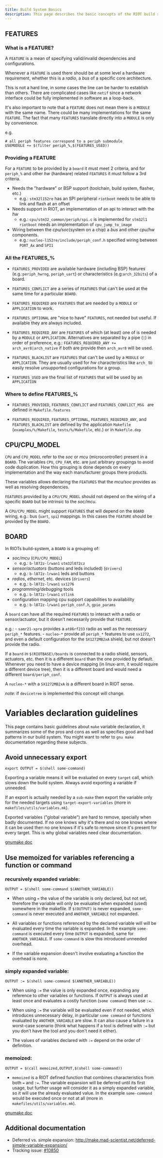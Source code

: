 ```yaml
---
title: Build System Basics
description: This page describes the basic concepts of the RIOT build system.
---                
```


## FEATURES                                           

### What is a FEATURE?

A `FEATURE` is a mean of specifying valid/invalid dependencies and configurations.

Whenever a `FEATURE` is used there should be at some level a hardware requirement,
whether this is a _radio_, a _bus_ of a specific core architecture.

This is not a hard line, in some cases the line can be harder to establish than
others. There are complicated cases like `netif` since a network interface could
be fully implemented in software as a loop-back.

It's also important to note that a `FEATURE` does not mean there is a `MODULE`
with the same name. There could be many implementations for the same `FEATURE`.
The fact that many `FEATURES` translate directly into a `MODULE` is only by
convenience.

e.g.

    # all periph features correspond to a periph submodule
    USEMODULE += $(filter periph_%,$(FEATURES_USED))

### Providing a FEATURE

For a `FEATURE` to be provided by a `board` it must meet 2 criteria, and for
`periph_%` and other _hw_ (hardware) related `FEATURES` it must follow a 3rd criteria.

- Needs the "hardware" or BSP support (toolchain, build system, flasher, etc.)
    - e.g.: `stm32l152re` has an SPI peripheral
            `riotboot` needs to be able to link and flash at an offset
- Needs support in RIOT, an implementation of an api to interact with the _hw_
    - e.g.: `cpu/stm32_common/periph/spi.c` is implemented for `stm32l1`
            `riotboot` needs an implementation of `cpu_jump_to_image`
- Wiring between the _cpu/soc_(system on a chip)  a _bus_ and other _cpu_/_hw_ components.
    - e.g.: `nucleo-l152re/include/periph_conf.h` specified wiring between `PORT_Ax`
             and `SPI1`

### All the FEATURES_%

- `FEATURES_PROVIDED` are available hardware (including BSP) features
  (e.g.:`periph_hwrng`, `periph_uart`)  or characteristics (e.g:`arch_32bits`) of
  a board.

- `FEATURES_CONFLICT` are a series of `FEATURES` that can't be used at the same
  time for a particular `BOARD`.

- `FEATURES_REQUIRED` are `FEATURES` that are needed by a `MODULE` or `APPLICATION`
  to work.

- `FEATURES_OPTIONAL` are "nice to have" `FEATURES`, not needed but useful. If
  available they are always included.

- `FEATURES_REQUIRED_ANY` are `FEATURES` of which (at least) one of
  is needed by a `MODULE` or `APPLICATION`. Alternatives are separated by
  a pipe (`|`) in order of preference, e.g.:
  `FEATURES_REQUIRED_ANY += arch_avr8|arch_native` if both are provide then
  `arch_avr8` will be used.

- `FEATURES_BLACKLIST` are `FEATURES` that can't be used by a `MODULE` or `APPLICATION`.
  They are usually used for _hw_ characteristics like `arch_` to easily resolve
  unsupported configurations for a group.

- `FEATURES_USED` are the final list of `FEATURES` that will be used by an `APPLICATION`

### Where to define FEATURES_%

- `FEATURES_PROVIDED`, `FEATURES_CONFLICT` and `FEATURES_CONFLICT_MSG ` are
   defined in `Makefile.features`

- `FEATURES_REQUIRED`, `FEATURES_OPTIONAL`, `FEATURES_REQUIRED_ANY`,
   and `FEATURES_BLACKLIST` are defined by the application `Makefile`
   (`examples/%/Makefile`, `tests/%/Makefile`, etc.) or in `Makefile.dep`

## CPU/CPU_MODEL                                                    


`CPU` and `CPU_MODEL` refer to the _soc_ or _mcu_ (microcontroller)
present in a `BOARD`. The variables `CPU`, `CPU_FAM`, etc. are just arbitrary groupings
to avoid code duplication. How this grouping is done depends on every implementation
and the way each manufacturer groups there products.

These variables allows declaring the `FEATURES` that the _mcu/soc_ provides as well
as resolving dependencies.

`FEATURES` provided by a `CPU/CPU_MODEL` should not depend on the wiring of a
specific `BOARD` but be intrinsic to the _soc/mcu_.

A `CPU/CPU_MODEL` might support `FEATURES` that will depend on the `BOARD` wiring,
e.g.: bus (`uart`, `spi`) mappings. In this cases the `FEATURE` should be provided
by the `BOARD.`

## BOARD                                                              

In RIOTs build-system, a `BOARD` is a grouping of:

- _soc/mcu_ (`CPU/CPU_MODEL`)
    - e.g.: `b-l072z-lrwan1` `stm32l072cz`
- _sensor/actuators_ (buttons and leds included) (`drivers`)
    - e.g.: `b-l072z-lrwan1` leds and buttons
- _radios_, _ethernet_, etc. devices (`drivers`)
    - e.g.: `b-l072z-lrwan1` `sx1276`
- _programming/debugging_ tools
    - e.g.: `b-l072z-lrwan1` `stlink`
- configuration mapping cpu support capabilities to availability
    - e.g.: `b-l072z-lrwan1` `periph_conf.h`, `gpio_params`

A `board` can have all the required `FEATURES` to interact with a radio or
sensor/actuator, but it doesn't necessarily provide that `FEATURE`.

e.g.:
    - `samr21-xpro` provides a `at86rf233` radio as well as the necessary
       `periph_*` features.
    - `nucleo-*` provide all `periph_*` features to use `sx1272`, and
       even a default configuration for the `SX1272MB2xA` shield, but not
       doesn't provide the radio.

If a `board` in `$(RIOTBASE)/boards` is connected to a radio shield, sensors,
actuators, etc. then it is a different `board` than the one provided by default.
Whenever you need to have a device mapping (in linux-arm, it would require
a different device tree), then it is a different board and would need a
different `board/periph_conf`.

A `nucleo-*` with a `SX1272MB2xA` is a different board in RIOT sense.

_note_: if `devicetree` is implemented this concept will change.


# Variables declaration guidelines        

This page contains basic guidelines about `make` variable declaration, it
summarizes some of the pros and cons as well as specifies good and bad patterns
in our build system. You might want to refer to `gnu make` documentation
regarding these subjects.

## Avoid unnecessary export

```
export OUTPUT = $(shell some-command)
```

Exporting a variable means it will be evaluated on every `target` call, which
slows down the build system. Always avoid exporting a variable if unneeded.

If an export is actually needed by a `sub-make` then export the variable only for
the needed targets using `target-export-variables` (more in
`makefiles/utils/variables.mk`).

Exported variables ("global variable") are hard to remove, specially when badly
documented. If no one knows why it's there and no one knows where it can be used
then no one knows if it's safe to remove since it's present for every target.
This is why global variables need clear documentation.

[gnumake doc](https://www.gnu.org/software/make/manual/html_node/Variables_002fRecursion.html)

## Use memoized for variables referencing a function or command

### recursively expanded variable:

```
OUTPUT = $(shell some-command $(ANOTHER_VARIABLE))
```

- When using `=` the value of the variable is only declared, but not set,
  therefore the variable will only be evaluated when expanded (used) somewhere
  in the makefile. If `$(OUTPUT)` is never expanded, `some-command`
  is never executed and `ANOTHER_VARIABLE` not expanded.

- All variables or functions referenced by the declared variable will will be
  evaluated every time the variable is expanded.
  In the example `some-command` is executed every time `OUTPUT` is expanded, same for
  `ANOTHER_VARIABLE`. If `some-command` is slow this introduced unneeded overhead.

- If the variable expansion doesn't involve evaluating a function the overhead
  is none.

### simply expanded variable:

```
OUTPUT := $(shell some-command $(ANOTHER_VARIABLE))
```

- When using `:=` the value is only expanded once, expanding any reference to
  other variables or functions. If `OUTPUT` is always used at least once and
  evaluates a costly function (`some command`) then use `:=`.

- When using `:=` the variable will be evaluated even if not needed, which
  introduces unnecessary delay, in particular `some command` or functions
  evaluated by `ANOTHER_VARIABLE` are slow.
  It can also cause a failure in a worst-case scenario (think what happens if a
  tool is defined with `:=` but you don't have the tool and you don't need it either).

- The values of variables declared with `:=` depend on the order of definition.

### memoized:

```
OUTPUT = $(call memoized,OUTPUT,$(shell some-command))
```

- `memoized` is a RIOT defined function that combines characteristics from
  both `=` and `:=`.
  The variable expansion will be deferred until its first usage, but further
  usage will consider it as a simply expanded variable, so it will use the already
  evaluated value. In the example `some-command` would be executed once or not
  at all (more in `makefiles/utils/variables.mk`).

[gnumake doc](https://www.gnu.org/software/make/manual/html_node/Flavors.html)

## Additional documentation

- Deferred vs. simple expansion: http://make.mad-scientist.net/deferred-simple-variable-expansion/
- Tracking issue: [#10850](https://github.com/RIOT-OS/RIOT/issues/10850)
